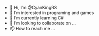 - 👋 Hi, I’m @CyanKingRS
- 👀 I’m interested in programing and games
- 🌱 I’m currently learning C#
- 💞️ I’m looking to collaborate on ...
- 📫 How to reach me ...

<!---
CyanKingRS/CyanKingRS is a ✨ special ✨ repository because its `README.md` (this file) appears on your GitHub profile.
You can click the Preview link to take a look at your changes.
--->
